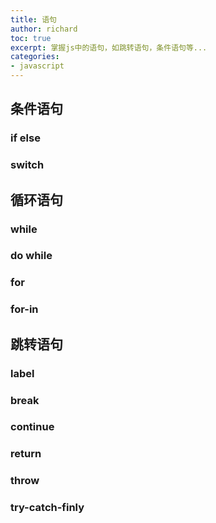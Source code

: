 ```yaml
---
title: 语句
author: richard
toc: true
excerpt: 掌握js中的语句，如跳转语句，条件语句等...
categories:
- javascript
---
```


## 条件语句

### if else
### switch
## 循环语句
### while
### do while
### for
### for-in 
## 跳转语句
### label
### break
### continue
### return 
### throw

### try-catch-finly